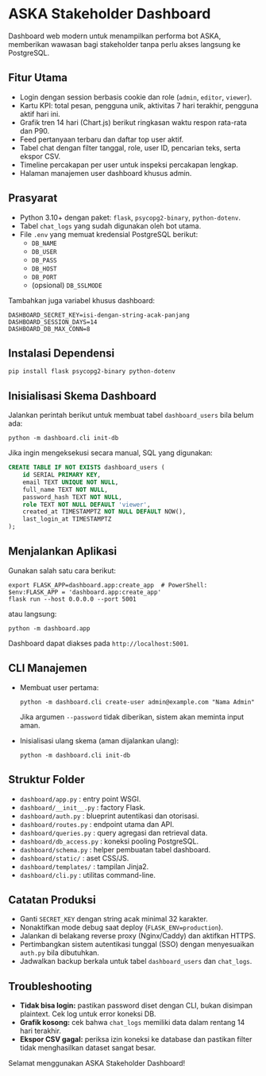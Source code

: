 ﻿# ASKA Stakeholder Dashboard

Dashboard web modern untuk menampilkan performa bot ASKA, memberikan wawasan bagi stakeholder tanpa perlu akses langsung ke PostgreSQL.

## Fitur Utama

- Login dengan session berbasis cookie dan role (`admin`, `editor`, `viewer`).
- Kartu KPI: total pesan, pengguna unik, aktivitas 7 hari terakhir, pengguna aktif hari ini.
- Grafik tren 14 hari (Chart.js) berikut ringkasan waktu respon rata-rata dan P90.
- Feed pertanyaan terbaru dan daftar top user aktif.
- Tabel chat dengan filter tanggal, role, user ID, pencarian teks, serta ekspor CSV.
- Timeline percakapan per user untuk inspeksi percakapan lengkap.
- Halaman manajemen user dashboard khusus admin.

## Prasyarat

- Python 3.10+ dengan paket: `flask`, `psycopg2-binary`, `python-dotenv`.
- Tabel `chat_logs` yang sudah digunakan oleh bot utama.
- File `.env` yang memuat kredensial PostgreSQL berikut:
  - `DB_NAME`
  - `DB_USER`
  - `DB_PASS`
  - `DB_HOST`
  - `DB_PORT`
  - (opsional) `DB_SSLMODE`

Tambahkan juga variabel khusus dashboard:

```
DASHBOARD_SECRET_KEY=isi-dengan-string-acak-panjang
DASHBOARD_SESSION_DAYS=14
DASHBOARD_DB_MAX_CONN=8
```

## Instalasi Dependensi

```
pip install flask psycopg2-binary python-dotenv
```

## Inisialisasi Skema Dashboard

Jalankan perintah berikut untuk membuat tabel `dashboard_users` bila belum ada:

```
python -m dashboard.cli init-db
```

Jika ingin mengeksekusi secara manual, SQL yang digunakan:

```sql
CREATE TABLE IF NOT EXISTS dashboard_users (
    id SERIAL PRIMARY KEY,
    email TEXT UNIQUE NOT NULL,
    full_name TEXT NOT NULL,
    password_hash TEXT NOT NULL,
    role TEXT NOT NULL DEFAULT 'viewer',
    created_at TIMESTAMPTZ NOT NULL DEFAULT NOW(),
    last_login_at TIMESTAMPTZ
);
```

## Menjalankan Aplikasi

Gunakan salah satu cara berikut:

```
export FLASK_APP=dashboard.app:create_app  # PowerShell: $env:FLASK_APP = 'dashboard.app:create_app'
flask run --host 0.0.0.0 --port 5001
```

atau langsung:

```
python -m dashboard.app
```

Dashboard dapat diakses pada `http://localhost:5001`.

## CLI Manajemen

- Membuat user pertama:

  ```
  python -m dashboard.cli create-user admin@example.com "Nama Admin"
  ```

  Jika argumen `--password` tidak diberikan, sistem akan meminta input aman.

- Inisialisasi ulang skema (aman dijalankan ulang):

  ```
  python -m dashboard.cli init-db
  ```

## Struktur Folder

- `dashboard/app.py` : entry point WSGI.
- `dashboard/__init__.py` : factory Flask.
- `dashboard/auth.py` : blueprint autentikasi dan otorisasi.
- `dashboard/routes.py` : endpoint utama dan API.
- `dashboard/queries.py` : query agregasi dan retrieval data.
- `dashboard/db_access.py` : koneksi pooling PostgreSQL.
- `dashboard/schema.py` : helper pembuatan tabel dashboard.
- `dashboard/static/` : aset CSS/JS.
- `dashboard/templates/` : tampilan Jinja2.
- `dashboard/cli.py` : utilitas command-line.

## Catatan Produksi

- Ganti `SECRET_KEY` dengan string acak minimal 32 karakter.
- Nonaktifkan mode debug saat deploy (`FLASK_ENV=production`).
- Jalankan di belakang reverse proxy (Nginx/Caddy) dan aktifkan HTTPS.
- Pertimbangkan sistem autentikasi tunggal (SSO) dengan menyesuaikan `auth.py` bila dibutuhkan.
- Jadwalkan backup berkala untuk tabel `dashboard_users` dan `chat_logs`.

## Troubleshooting

- **Tidak bisa login:** pastikan password diset dengan CLI, bukan disimpan plaintext. Cek log untuk error koneksi DB.
- **Grafik kosong:** cek bahwa `chat_logs` memiliki data dalam rentang 14 hari terakhir.
- **Ekspor CSV gagal:** periksa izin koneksi ke database dan pastikan filter tidak menghasilkan dataset sangat besar.

Selamat menggunakan ASKA Stakeholder Dashboard!

